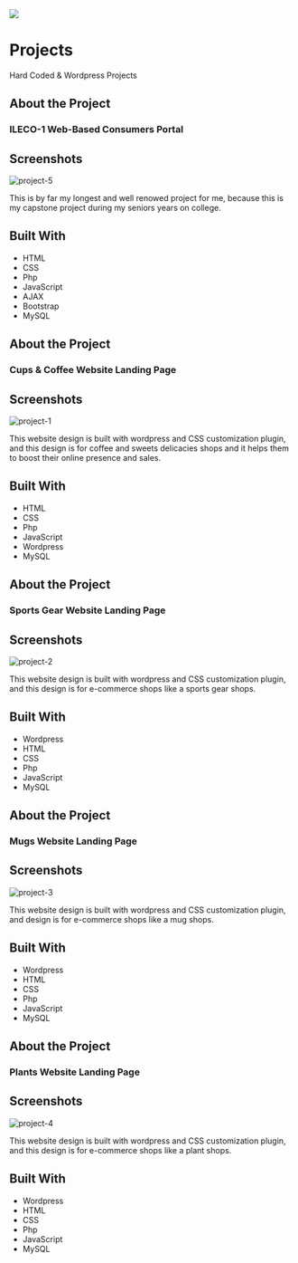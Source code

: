 <div align="center">
  <div style="display: flex;">
    <img src="https://github.com/Jeybii00/Projects/assets/172424335/8aa218cb-d11e-4064-abc1-4bfdc00867e5"" style="vertical-align: top;" />
  </div>
</div>

# Projects
Hard Coded &amp; Wordpress Projects


## About the Project
### ILECO-1 Web-Based Consumers Portal

## Screenshots
![project-5](https://github.com/Jeybii00/Projects/assets/172424335/fbf6014e-2bc7-45a2-854d-f08bd8305111)

This is by far my longest and well renowed project for me, because this is my capstone project during my seniors years on college.

## Built With
* HTML
* CSS
* Php
* JavaScript
* AJAX
* Bootstrap
* MySQL

## About the Project
### Cups & Coffee Website Landing Page

## Screenshots
![project-1](https://github.com/Jeybii00/Projects/assets/172424335/03004e38-8395-4ed3-92f4-461ca8032655)

This website design is built with wordpress and CSS customization plugin,
and this design is for coffee and sweets delicacies shops and it helps them to boost their online presence and sales.

## Built With
* HTML
* CSS
* Php
* JavaScript
* Wordpress
* MySQL

## About the Project
### Sports Gear Website Landing Page

## Screenshots
![project-2](https://github.com/Jeybii00/Projects/assets/172424335/a0c20f71-eebb-495e-93e7-b720a982a37b)

This website design is built with wordpress and CSS customization plugin,
and this design is for e-commerce shops like a sports gear shops.

## Built With
* Wordpress
* HTML
* CSS
* Php
* JavaScript
* MySQL

## About the Project
### Mugs Website Landing Page

## Screenshots
![project-3](https://github.com/Jeybii00/Projects/assets/172424335/bec67157-55d3-4474-9c82-33cd7cb93ac9)

This website design is built with wordpress and CSS customization plugin,
and design is for e-commerce shops like a mug shops.

## Built With
* Wordpress
* HTML
* CSS
* Php
* JavaScript
* MySQL

## About the Project
### Plants Website Landing Page

## Screenshots
![project-4](https://github.com/Jeybii00/Projects/assets/172424335/43ccccd0-b289-47b0-bc63-5a4d0875128c)

This website design is built with wordpress and CSS customization plugin,
and this design is for e-commerce shops like a plant shops.

## Built With
* Wordpress
* HTML
* CSS
* Php
* JavaScript
* MySQL



